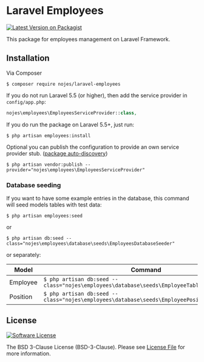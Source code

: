 # Laravel Employees

[![Latest Version on Packagist][ico-version]][link-packagist]

This package for employees management on Laravel Framework.

## Installation

Via Composer

```
$ composer require nojes/laravel-employees
```

If you do not run Laravel 5.5 (or higher), then add the service provider in `config/app.php`:

```php
nojes\employees\EmployeesServiceProvider::class,
```

If you do run the package on Laravel 5.5+, just run:
```
$ php artisan employees:install
```

Optional you can publish the configuration to provide an own service provider stub.
([package auto-discovery](https://medium.com/@taylorotwell/package-auto-discovery-in-laravel-5-5-ea9e3ab20518))

```
$ php artisan vendor:publish --provider="nojes\employees\EmployeesServiceProvider"
```

### Database seeding
If you want to have some example entries in the database, this command will seed models tables with test data:
```
$ php artisan employees:seed
```
or
```
$ php artisan db:seed --class="nojes\employees\database\seeds\EmployeesDatabaseSeeder"
```

or separately:

| Model    | Command                                                                                        |
|----------|------------------------------------------------------------------------------------------------|
| Employee | `$ php artisan db:seed --class="nojes\employees\database\seeds\EmployeeTableSeeder"`           |
| Position | `$ php artisan db:seed --class="nojes\employees\database\seeds\EmployeePositionTableSeeder"`   |


## License

[![Software License][ico-license]](LICENSE)

The BSD 3-Clause License (BSD-3-Clause). Please see [License File](LICENSE) for more information.


[ico-version]: https://poser.pugx.org/nojes/laravel-employees/v/stable
[ico-license]: https://poser.pugx.org/nojes/laravel-employees/license

[link-packagist]: https://packagist.org/packages/nojes/laravel-employees